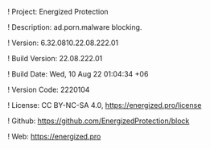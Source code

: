 ! Project: Energized Protection

! Description: ad.porn.malware blocking.

! Version: 6.32.0810.22.08.222.01

! Build Version: 22.08.222.01

! Build Date: Wed, 10 Aug 22 01:04:34 +06

! Version Code: 2220104

! License: CC BY-NC-SA 4.0, https://energized.pro/license

! Github: https://github.com/EnergizedProtection/block

! Web: https://energized.pro

